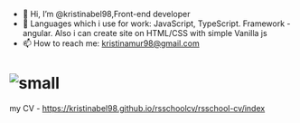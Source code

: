 - 👋 Hi, I’m @kristinabel98,Front-end developer
- 👀 Languages which i use for work: JavaScript, TypeScript. Framework - angular. Also i can create site on HTML/CSS with simple Vanilla js
- 📫 How to reach me: kristinamur98@gmail.com
# ![small](https://user-images.githubusercontent.com/112479543/210266560-444c9661-8241-478f-812a-803434dd3089.svg)
my CV - https://kristinabel98.github.io/rsschoolcv/rsschool-cv/index
<!---
kristinabel98/kristinabel98 is a ✨ special ✨ repository because its `README.md` (this file) appears on your GitHub profile.
You can click the Preview link to take a look at your changes.
--->
